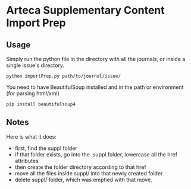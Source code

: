# Arteca Supplementary Content Import Prep

## Usage

Simply run the python file in the directory with all the journals, or inside a single issue's directory. 

`python importPrep.py path/to/journal/issue/` 

You need to have BeautifulSoup installed and in the path or environment (for parsing html/xml) 

`pip install beautifulsoup4`

## Notes

Here is what it does:
- first, find the suppl folder
- if that folder exists, go into the .suppl folder, lowercase all the href attributes 
- then create the folder directory according to that href
- move all the files inside suppl/ into that newly created folder
- delete suppl/ folder, which was emptied with that move. 
